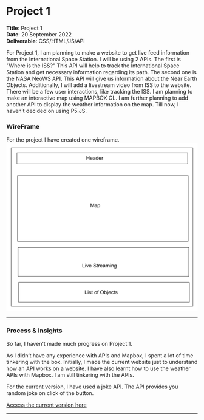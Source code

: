 # Project 1

**Title**: Project 1 <br>
**Date**: 20 September 2022 <br>
**Deliverable**: CSS/HTML/JS/API <br>


For Project 1, I am planning to make a website to get live feed information from the International Space Station. I will be using 2 APIs. The first is "Where is the ISS?" This API will help to track the International Space Station and get necessary information regarding its path. The second one is the NASA NeoWS API. This API will give us information about the Near Earth Objects. Additionally, I will add a livestream video from ISS to the website. There will be a few user interactions, like tracking the ISS. I am planning to make an interactive map using MAPBOX GL. I am further planning to add another API to display the weather information on the map. Till now, I haven’t decided on using P5.JS.


### WireFrame 

For the project I have created one wireframe.
<img src="images/wireframe.png" width="600">

---


### Process & Insights

So far, I haven't made much progress on Project 1.   <br>

As I didn’t have any experience with APIs and Mapbox, I spent a lot of time tinkering with the box. Initially, I made the current website just to understand how an API works on a website. I have also learnt how to use the weather APIs with Mapbox. I am still tinkering with the APIs. <br>

For the current version, I have used a joke API. The API provides you random joke on click of the button. <br>

[Access the current version here](https://hasiburratul.github.io/connectionslab/Week_3/Project1/)


---